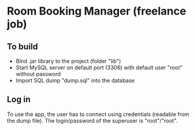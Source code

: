 # Room Booking Manager (freelance job)

## To build 
* Bind .jar library to the project (folder "lib")
* Start MySQL server on default port (3306) with default user "root" without password
* Import SQL dump "dump.sql" into the database

## Log in
To use the app, the user has to connect using credentials (readable from the dump file). The login/password of the superuser is "root"/"root".
